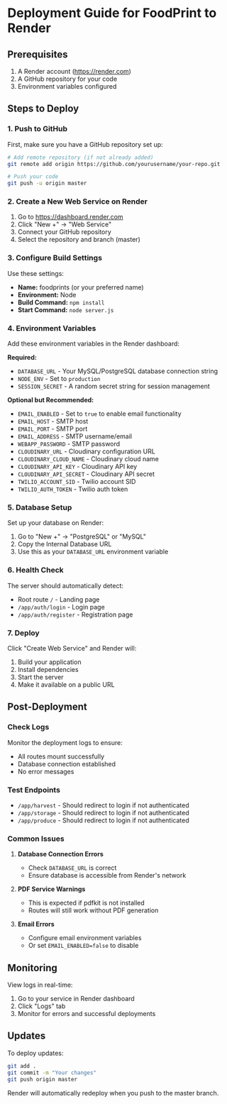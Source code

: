 # Deployment Guide for FoodPrint to Render

## Prerequisites
1. A Render account (https://render.com)
2. A GitHub repository for your code
3. Environment variables configured

## Steps to Deploy

### 1. Push to GitHub

First, make sure you have a GitHub repository set up:

```bash
# Add remote repository (if not already added)
git remote add origin https://github.com/yourusername/your-repo.git

# Push your code
git push -u origin master
```

### 2. Create a New Web Service on Render

1. Go to https://dashboard.render.com
2. Click "New +" → "Web Service"
3. Connect your GitHub repository
4. Select the repository and branch (master)

### 3. Configure Build Settings

Use these settings:
- **Name:** foodprints (or your preferred name)
- **Environment:** Node
- **Build Command:** `npm install`
- **Start Command:** `node server.js`

### 4. Environment Variables

Add these environment variables in the Render dashboard:

**Required:**
- `DATABASE_URL` - Your MySQL/PostgreSQL database connection string
- `NODE_ENV` - Set to `production`
- `SESSION_SECRET` - A random secret string for session management

**Optional but Recommended:**
- `EMAIL_ENABLED` - Set to `true` to enable email functionality
- `EMAIL_HOST` - SMTP host
- `EMAIL_PORT` - SMTP port
- `EMAIL_ADDRESS` - SMTP username/email
- `WEBAPP_PASSWORD` - SMTP password
- `CLOUDINARY_URL` - Cloudinary configuration URL
- `CLOUDINARY_CLOUD_NAME` - Cloudinary cloud name
- `CLOUDINARY_API_KEY` - Cloudinary API key
- `CLOUDINARY_API_SECRET` - Cloudinary API secret
- `TWILIO_ACCOUNT_SID` - Twilio account SID
- `TWILIO_AUTH_TOKEN` - Twilio auth token

### 5. Database Setup

Set up your database on Render:
1. Go to "New +" → "PostgreSQL" or "MySQL" 
2. Copy the Internal Database URL
3. Use this as your `DATABASE_URL` environment variable

### 6. Health Check

The server should automatically detect:
- Root route `/` - Landing page
- `/app/auth/login` - Login page
- `/app/auth/register` - Registration page

### 7. Deploy

Click "Create Web Service" and Render will:
1. Build your application
2. Install dependencies
3. Start the server
4. Make it available on a public URL

## Post-Deployment

### Check Logs
Monitor the deployment logs to ensure:
- All routes mount successfully
- Database connection established
- No error messages

### Test Endpoints
- `/app/harvest` - Should redirect to login if not authenticated
- `/app/storage` - Should redirect to login if not authenticated
- `/app/produce` - Should redirect to login if not authenticated

### Common Issues

1. **Database Connection Errors**
   - Check `DATABASE_URL` is correct
   - Ensure database is accessible from Render's network
   
2. **PDF Service Warnings**
   - This is expected if pdfkit is not installed
   - Routes will still work without PDF generation

3. **Email Errors**
   - Configure email environment variables
   - Or set `EMAIL_ENABLED=false` to disable

## Monitoring

View logs in real-time:
1. Go to your service in Render dashboard
2. Click "Logs" tab
3. Monitor for errors and successful deployments

## Updates

To deploy updates:
```bash
git add .
git commit -m "Your changes"
git push origin master
```

Render will automatically redeploy when you push to the master branch.

